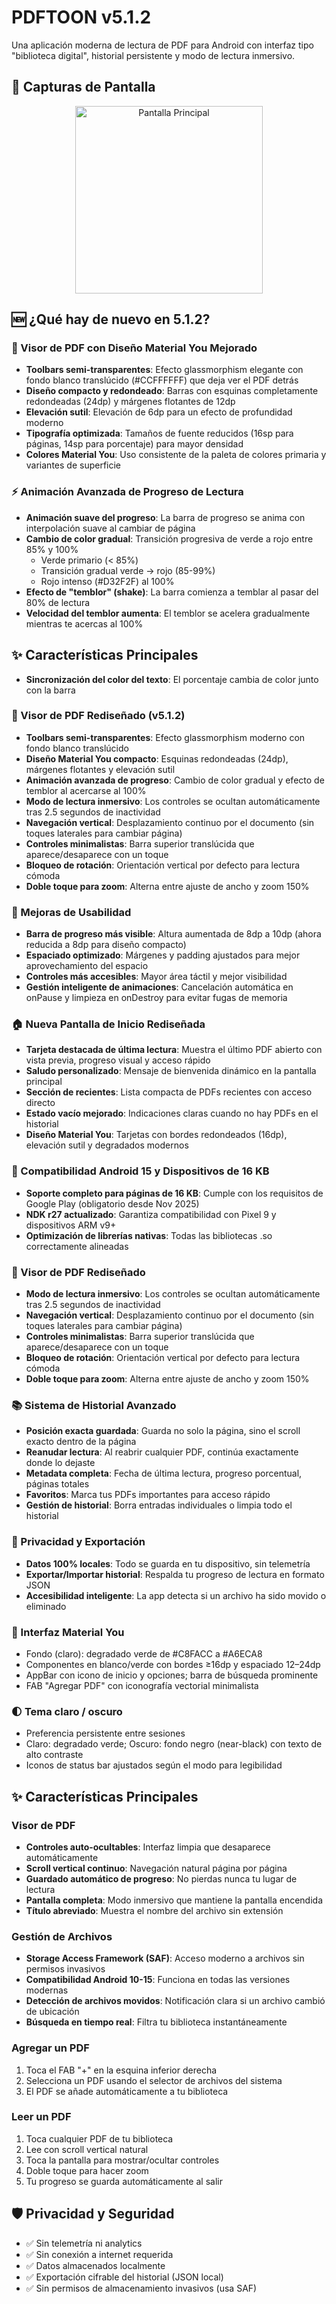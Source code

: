# PDFTOON v5.1.2

Una aplicación moderna de lectura de PDF para Android con interfaz tipo "biblioteca digital", historial persistente y modo de lectura inmersivo.

## 📱 Capturas de Pantalla

<p align="center">
  <img src="screenshots/home-screen.png" alt="Pantalla Principal" width="300"/>
</p>

## 🆕 ¿Qué hay de nuevo en 5.1.2?

### 🎨 Visor de PDF con Diseño Material You Mejorado
- **Toolbars semi-transparentes**: Efecto glassmorphism elegante con fondo blanco translúcido (#CCFFFFFF) que deja ver el PDF detrás
- **Diseño compacto y redondeado**: Barras con esquinas completamente redondeadas (24dp) y márgenes flotantes de 12dp
- **Elevación sutil**: Elevación de 6dp para un efecto de profundidad moderno
- **Tipografía optimizada**: Tamaños de fuente reducidos (16sp para páginas, 14sp para porcentaje) para mayor densidad
- **Colores Material You**: Uso consistente de la paleta de colores primaria y variantes de superficie

### ⚡ Animación Avanzada de Progreso de Lectura
- **Animación suave del progreso**: La barra de progreso se anima con interpolación suave al cambiar de página
- **Cambio de color gradual**: Transición progresiva de verde a rojo entre 85% y 100%
  - Verde primario (< 85%)
  - Transición gradual verde → rojo (85-99%)
  - Rojo intenso (#D32F2F) al 100%
- **Efecto de "temblor" (shake)**: La barra comienza a temblar al pasar del 80% de lectura
- **Velocidad del temblor aumenta**: El temblor se acelera gradualmente mientras te acercas al 100%
## ✨ Características Principales
- **Sincronización del color del texto**: El porcentaje cambia de color junto con la barra
### 📖 Visor de PDF Rediseñado (v5.1.2)
- **Toolbars semi-transparentes**: Efecto glassmorphism moderno con fondo blanco translúcido
- **Diseño Material You compacto**: Esquinas redondeadas (24dp), márgenes flotantes y elevación sutil
- **Animación avanzada de progreso**: Cambio de color gradual y efecto de temblor al acercarse al 100%
- **Modo de lectura inmersivo**: Los controles se ocultan automáticamente tras 2.5 segundos de inactividad
- **Navegación vertical**: Desplazamiento continuo por el documento (sin toques laterales para cambiar página)
- **Controles minimalistas**: Barra superior translúcida que aparece/desaparece con un toque
- **Bloqueo de rotación**: Orientación vertical por defecto para lectura cómoda
- **Doble toque para zoom**: Alterna entre ajuste de ancho y zoom 150%
### 🎯 Mejoras de Usabilidad
- **Barra de progreso más visible**: Altura aumentada de 8dp a 10dp (ahora reducida a 8dp para diseño compacto)
- **Espaciado optimizado**: Márgenes y padding ajustados para mejor aprovechamiento del espacio
- **Controles más accesibles**: Mayor área táctil y mejor visibilidad
- **Gestión inteligente de animaciones**: Cancelación automática en onPause y limpieza en onDestroy para evitar fugas de memoria



### 🏠 Nueva Pantalla de Inicio Rediseñada
- **Tarjeta destacada de última lectura**: Muestra el último PDF abierto con vista previa, progreso visual y acceso rápido
- **Saludo personalizado**: Mensaje de bienvenida dinámico en la pantalla principal
- **Sección de recientes**: Lista compacta de PDFs recientes con acceso directo
- **Estado vacío mejorado**: Indicaciones claras cuando no hay PDFs en el historial
- **Diseño Material You**: Tarjetas con bordes redondeados (16dp), elevación sutil y degradados modernos

### 📱 Compatibilidad Android 15 y Dispositivos de 16 KB
- **Soporte completo para páginas de 16 KB**: Cumple con los requisitos de Google Play (obligatorio desde Nov 2025)
- **NDK r27 actualizado**: Garantiza compatibilidad con Pixel 9 y dispositivos ARM v9+
- **Optimización de librerías nativas**: Todas las bibliotecas .so correctamente alineadas

### 📖 Visor de PDF Rediseñado
- **Modo de lectura inmersivo**: Los controles se ocultan automáticamente tras 2.5 segundos de inactividad
- **Navegación vertical**: Desplazamiento continuo por el documento (sin toques laterales para cambiar página)
- **Controles minimalistas**: Barra superior translúcida que aparece/desaparece con un toque
- **Bloqueo de rotación**: Orientación vertical por defecto para lectura cómoda
- **Doble toque para zoom**: Alterna entre ajuste de ancho y zoom 150%

### 📚 Sistema de Historial Avanzado
- **Posición exacta guardada**: Guarda no solo la página, sino el scroll exacto dentro de la página
- **Reanudar lectura**: Al reabrir cualquier PDF, continúa exactamente donde lo dejaste
- **Metadata completa**: Fecha de última lectura, progreso porcentual, páginas totales
- **Favoritos**: Marca tus PDFs importantes para acceso rápido
- **Gestión de historial**: Borra entradas individuales o limpia todo el historial

### 💾 Privacidad y Exportación
- **Datos 100% locales**: Todo se guarda en tu dispositivo, sin telemetría
- **Exportar/Importar historial**: Respalda tu progreso de lectura en formato JSON
- **Accesibilidad inteligente**: La app detecta si un archivo ha sido movido o eliminado

### 🎨 Interfaz Material You
- Fondo (claro): degradado verde de #C8FACC a #A6ECA8
- Componentes en blanco/verde con bordes ≥16dp y espaciado 12–24dp
- AppBar con icono de inicio y opciones; barra de búsqueda prominente
- FAB "Agregar PDF" con iconografía vectorial minimalista

### 🌓 Tema claro / oscuro
- Preferencia persistente entre sesiones
- Claro: degradado verde; Oscuro: fondo negro (near-black) con texto de alto contraste
- Iconos de status bar ajustados según el modo para legibilidad

## ✨ Características Principales

### Visor de PDF
- **Controles auto-ocultables**: Interfaz limpia que desaparece automáticamente
- **Scroll vertical continuo**: Navegación natural página por página
- **Guardado automático de progreso**: No pierdas nunca tu lugar de lectura
- **Pantalla completa**: Modo inmersivo que mantiene la pantalla encendida
- **Título abreviado**: Muestra el nombre del archivo sin extensión

### Gestión de Archivos
- **Storage Access Framework (SAF)**: Acceso moderno a archivos sin permisos invasivos
- **Compatibilidad Android 10-15**: Funciona en todas las versiones modernas
- **Detección de archivos movidos**: Notificación clara si un archivo cambió de ubicación
- **Búsqueda en tiempo real**: Filtra tu biblioteca instantáneamente

### Agregar un PDF
1. Toca el FAB "+" en la esquina inferior derecha
2. Selecciona un PDF usando el selector de archivos del sistema
3. El PDF se añade automáticamente a tu biblioteca

### Leer un PDF
1. Toca cualquier PDF de tu biblioteca
2. Lee con scroll vertical natural
3. Toca la pantalla para mostrar/ocultar controles
4. Doble toque para hacer zoom
5. Tu progreso se guarda automáticamente al salir


## 🛡️ Privacidad y Seguridad
- ✅ Sin telemetría ni analytics
- ✅ Sin conexión a internet requerida
- ✅ Datos almacenados localmente
- ✅ Exportación cifrable del historial (JSON local)
- ✅ Sin permisos de almacenamiento invasivos (usa SAF)



